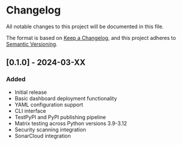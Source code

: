 # Changelog

All notable changes to this project will be documented in this file.

The format is based on [Keep a Changelog](https://keepachangelog.com/en/1.0.0/),
and this project adheres to [Semantic Versioning](https://semver.org/spec/v2.0.0.html).

## [0.1.0] - 2024-03-XX

### Added

- Initial release
- Basic dashboard deployment functionality
- YAML configuration support
- CLI interface
- TestPyPI and PyPI publishing pipeline
- Matrix testing across Python versions 3.9-3.12
- Security scanning integration
- SonarCloud integration 